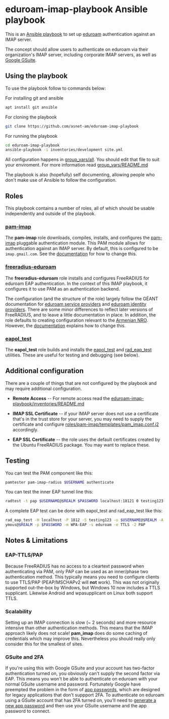 # eduroam-imap-playbook Ansible playbook

This is an [Ansible playbook](http://docs.ansible.com/ansible/latest/playbooks.html) to set up [eduroam](https://eduroam.org/) authentication against an IMAP server.

The concept should allow users to authenticate on eduroam via their organization's IMAP server, including corporate IMAP servers, as well as [Google GSuite](https://gsuite.google.com/).

## Using the playbook

To use the playbook follow to commands below:

For installing git and ansible
```bash
apt install git ansible
```

For cloning the playbook
```bash
git clone https://github.com/asnet-am/eduroam-imap-playbook
```

For running the playbook
```bash
cd eduroam-imap-playbook
ansible-playbook -i inventories/development site.yml
```
All configuration happens in [group_vars/all](group_vars/all). You should edit that file to suit your enviroment. For more information read [group_vars/README.md](group_vars/README.md)

The playbook is also (hopefully) self documenting, allowing people who don't make use of Ansible to follow the configuration.

## Roles

This playbook contains a number of roles, all of which should be usable independently and outside of the playbook.

### [pam-imap](roles/pam-imap)

The **pam-imap** role downloads, compiles, installs, and configures the [pam-imap](https://github.com/wdoekes/pam-imap) pluggable authentication module. This PAM module allows for authentication against an IMAP server. By default, this is configured to be `imap.gmail.com`. See the [documentation](roles/pam-imap/README.md) for how to change this.

### [freeradius-eduroam](roles/freeradius-eduroam)

The **freeradius-eduroam** role installs and configures FreeRADIUS for eduroam EAP authentication. In the context of this IMAP playbook, it configures it to use PAM as an authentication backend.

The configuration (and the structure of the role) largely follow the GÉANT documentation for [eduroam service providers](https://wiki.geant.org/display/H2eduroam/freeradius-sp) and [eduroam identity providers](https://wiki.geant.org/display/H2eduroam/freeradius-idp). There are some minor differences to reflect later versions of FreeRADIUS, and to leave a little documentation in place. In addition, the role defaults to creating configuration relevant to the [Armenian NRO](https://eduroam.am/). However, the [documentation](roles/freeradius-eduroam/README.md) explains how to change this.

### [eapol_test](roles/eapol_test)

The **eapol_test** role builds and installs the [eapol_test](http://deployingradius.com/scripts/eapol_test/) and [rad_eap_test](https://github.com/CESNET/rad_eap_test) utilities. These are useful for testing and debugging (see below).

## Additional configuration

There are a couple of things that are not configured by the playbook and may require additional configuration.

* **Remote Access** -- For remote access read the [eduroam-imap-playbook/inventories/README.md](inventories/README.md)

* **IMAP SSL Certificate** -- if your IMAP server does not use a certificate that's in the trust store for your server, you may need to supply the certificate and configure [roles/pam-imap/templates/pam_imap.conf.j2](roles/pam-imap/templates/pam_imap.conf.j2) accordingly.

* **EAP SSL Certificate** -- the role uses the default certificates created by the Ubuntu FreeRADIUS package. You may want to replace these.

## Testing

You can test the PAM component like this:

```bash
pamtester pam-imap-radius $USERNAME authenticate
```

You can test the inner EAP tunnel line this:

```bash
radtest -t pap $USERNAME@$REALM $PASSWORD localhost:18121 0 testing123
```

A complete EAP test can be done with eapol_test and rad_eap_test like this:

```bash
rad_eap_test -H localhost -P 1812 -S testing123 -u $USERNAME@$REALM -A anon
ymous@$REALM -p $PASSWORD -m WPA-EAP -s eduroam -e TTLS -2 PAP
```

## Notes & Limitations

### EAP-TTLS/PAP

Because FreeRADIUS has no access to a cleartext password when authenticating via PAM, only PAP can be used as an inner/phase two authentication method. This typically means you need to configure clients to use TTLS/PAP (PEAP/MSCHAPv2 will **not** work). This was not originally supported out-the-box by Windows, but Windows 10 now includes a TTLS supplicant. Likewise Android and wpasupplicant on Linux both support TTLS.

### Scalability

Setting up an IMAP connection is slow (~ 2 seconds) and more resource intensive than other authentication methods. This means that the IMAP approach likely does not scale! **pam_imap** does do some caching of credentials which may improve this. Nevertheless you should really only consider this for the smallest of sites.

### GSuite and 2FA

If you're using this with Google GSuite and your account has two-factor authentication turned on, you obviously can't supply the second factor via EAP. This means you won't be able to authenticate on eduroam with your normal GSuite username and password. Fortunately Google have preempted the problem in the form of [app passwords](https://support.google.com/accounts/answer/185833?hl=en), which are designed for legacy applications that don't suppport 2FA. To authenticate on eduroam using a GSuite account that has 2FA turned on, you'll need to [generate a new app password](https://security.google.com/settings/security/apppasswords) and then use your GSuite username and the app password to connect.
